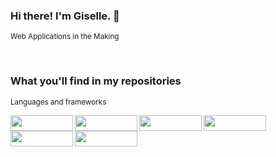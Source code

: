 ### Hi there! I'm Giselle. 👋

<sub>Web Applications in the Making</sub><br>


<!-- 
![Giselle's GitHub stats](https://github-readme-stats.vercel.app/api?username=gisellepbn&show_icons=true&theme=transparent&icon_color=fe428e&title_color=2f80ed&include_all_commits=true&count_private=true&disable_animations=true) -->



<!-- > No code is shared. Only final result to respect **Academic Honesty**

* ✅ Project 0 - Search -> [Functional front-end implementation for Google Search, Google Image Search, and Google Advanced Search](https://youtu.be/ReNR0cJgaSc)
* ✅ Project 1 - Wiki -> [Simple Wikipedia-like online encyclopedia - Django](https://youtu.be/EGFuODaIEDk)
* ✅ Project 2 - Commerce -> [E-commerce auction site - Django](https://youtu.be/VYNJXQFPmpE)
* ✅ Project 3 - Mail -> [Simple front-end for an email client that makes API calls to send and receive emails - HTML, CSS and JavaScript](https://youtu.be/Wam96lOlhWA)
* ✅ Project 4 - Network -> [Social network website for making posts and following users - Django and JavaScript](https://youtu.be/cphQrHT-zdQ)
* ▶️ Final Project - *Work in progress ...* -->



<br>

### What you'll find in my repositories &nbsp;

<sub>Languages and frameworks</sub><br>

<img align="left" width="100" height="25" src="https://img.shields.io/badge/-Html5-e34c26?style=for-the-badge&labelColor=black&logo=HTML5&logoColor=e34c26">

<img align="left" width="100" height="25" src="https://img.shields.io/badge/-CSS3-264de4?style=for-the-badge&labelColor=black&logo=CSS3&logoColor=264de4">

<img align="left" width="100" height="25" src="https://img.shields.io/badge/-SASS-c69?style=for-the-badge&labelColor=black&logo=sass&logoColor=c69">

<img align="left" width="100" height="25" src="https://img.shields.io/badge/-JavaScript-f7df1e?style=for-the-badge&labelColor=black&logo=JavaScript&logoColor=f7df1e">

<img align="left" width="100" height="25" src="https://img.shields.io/badge/-Python-306998?style=for-the-badge&labelColor=black&logo=python&logoColor=FFD43B">

<img align="left" width="100" height="25" src="https://img.shields.io/badge/-Django-4b982c?style=for-the-badge&labelColor=black&logo=django&logoColor=4b982c"><br>  


<br>

<!-- [![Readme Card](https://github-readme-stats.vercel.app/api/pin/?username=gisellepbn&repo=gisellepbn&show_owner=true&theme=transparent)](https://github.com/anuraghazra/github-readme-stats) -->


<!--
**gisellepbn/gisellepbn** is a ✨ _special_ ✨ repository because its `README.md` (this file) appears on your GitHub profile.

Here are some ideas to get you started:

- 🔭 I’m currently working on ...
- 🌱 I’m currently learning ...
- 👯 I’m looking to collaborate on ...
- 🤔 I’m looking for help with ...
- 💬 Ask me about ...
- 📫 How to reach me: ...
- 😄 Pronouns: ...
- ⚡ Fun fact: ...
-->
